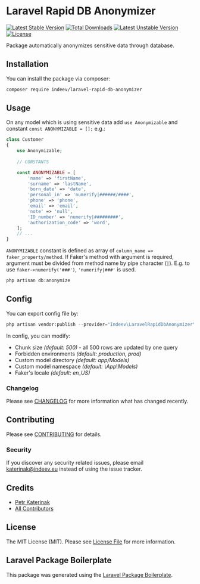 # Laravel Rapid DB Anonymizer

[![Latest Stable Version](http://poser.pugx.org/indeev/laravel-rapid-db-anonymizer/v)](https://packagist.org/packages/indeev/laravel-rapid-db-anonymizer) [![Total Downloads](http://poser.pugx.org/indeev/laravel-rapid-db-anonymizer/downloads)](https://packagist.org/packages/indeev/laravel-rapid-db-anonymizer) [![Latest Unstable Version](http://poser.pugx.org/indeev/laravel-rapid-db-anonymizer/v/unstable)](https://packagist.org/packages/indeev/laravel-rapid-db-anonymizer) [![License](http://poser.pugx.org/indeev/laravel-rapid-db-anonymizer/license)](https://packagist.org/packages/indeev/laravel-rapid-db-anonymizer)

Package automatically anonymizes sensitive data through database.

## Installation

You can install the package via composer:

```bash
composer require indeev/laravel-rapid-db-anonymizer
```

## Usage

On any model which is using sensitive data add `use Anonymizable` and constant `const ANONYMIZABLE = [];` e.g.:
```php
class Customer 
{
    use Anonymizable;
    
    // CONSTANTS

    const ANONYMIZABLE = [
        'name' => 'firstName',
        'surname' => 'lastName',
        'born_date' => 'date',
        'personal_in' => 'numerify|######/####',
        'phone' => 'phone',
        'email' => 'email',
        'note' => 'null',
        'ID_number' => 'numerify|#########',
        'authorization_code' => 'word',
    ];
    // ...
}
```

`ANONYMIZABLE` constant is defined as array of `column_name => faker_property/method`. If Faker's method with argument is required, argument must be divided from method name by pipe character (`|`). E.g. to use `faker->numerify('###')`, `'numerify|###'` is used. 

```cmd
php artisan db:anonymize
```

## Config

You can export config file by:

```php
php artisan vendor:publish --provider="Indeev\LaravelRapidDbAnonymizer\LaravelRapidDbAnonymizerServiceProvider"
```

In config, you can modify:
 - Chunk size _(default: 500)_ - all 500 rows are updated by one query
 - Forbidden environments _(default: production, prod)_
 - Custom model directory _(default: app/Models)_
 - Custom model namespace _(default: \App\Models\)_
 - Faker's locale _(default: en_US)_

### Changelog

Please see [CHANGELOG](CHANGELOG.md) for more information what has changed recently.

## Contributing

Please see [CONTRIBUTING](CONTRIBUTING.md) for details.

### Security

If you discover any security related issues, please email katerinak@indeev.eu instead of using the issue tracker.

## Credits

-   [Petr Katerinak](https://github.com/indeev)
-   [All Contributors](../../contributors)

## License

The MIT License (MIT). Please see [License File](LICENSE.md) for more information.

## Laravel Package Boilerplate

This package was generated using the [Laravel Package Boilerplate](https://laravelpackageboilerplate.com).
